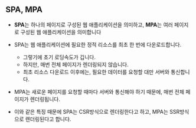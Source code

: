 ## SPA, MPA

- **SPA**는 하나의 페이지로 구성된 웹 애플리케이션을 의미하고, **MPA**는 여러 페이지로 구성된 웹 애플리케이션을 의미합니다

- SPA는 웹 애플리케이션에 필요한 정적 리소스를 최초 한 번에 다운로드합니다. 
    - 그렇기에 초기 로딩속도가 깁니다. 
    - 하지만, 매번 전체 페이지가 렌더링되지 않습니다.
    - 최초 리소스 다운로드 이후에는, 필요한 데이터를 요청할 대만 서버와 통신합니다.

- MPA는 새로운 페이지를 요청할 때마다 서버와 통신해야 하기 때문에, 매번 전체 페이지가 렌더링됩니다.

- 이와 같은 특징 때문에 SPA는 CSR방식으로 렌더링한다고 하고, MPA는 SSR방식으로 렌더링된다고 합니다.